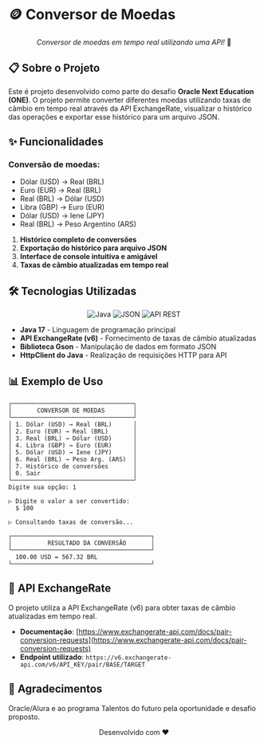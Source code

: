 # 🪙 Conversor de Moedas


<div align="center">

<p align="center" dir="auto"><em>Conversor de moedas em tempo real utilizando uma API!</em> 🚀</p>
</div>

## 📋 Sobre o Projeto

Este é projeto desenvolvido como parte do desafio **Oracle Next Education (ONE)**. O projeto permite converter diferentes moedas utilizando taxas de câmbio em tempo real através da API ExchangeRate, visualizar o histórico das operações e exportar esse histórico para um arquivo JSON.

## ✨ Funcionalidades

### **Conversão de moedas:**

- Dólar (USD) → Real (BRL)
- Euro (EUR) → Real (BRL)
- Real (BRL) → Dólar (USD)
- Libra (GBP) → Euro (EUR)
- Dólar (USD) → Iene (JPY)
- Real (BRL) → Peso Argentino (ARS)

1. **Histórico completo de conversões** <br>
2. **Exportação do histórico para arquivo JSON** <br>
3. **Interface de console intuitiva e amigável** <br>
4. **Taxas de câmbio atualizadas em tempo real**

## 🛠️ Tecnologias Utilizadas

<div align="center">

![Java](https://img.shields.io/badge/Java-ED8B00?style=for-the-badge&logo=openjdk&logoColor=white)
![JSON](https://img.shields.io/badge/JSON-000000?style=for-the-badge&logo=json&logoColor=white)
![API REST](https://img.shields.io/badge/API%20REST-0078D4?style=for-the-badge&logo=microsoftedge&logoColor=white)

</div>

- **Java 17** - Linguagem de programação principal
- **API ExchangeRate (v6)** - Fornecimento de taxas de câmbio atualizadas
- **Biblioteca Gson** - Manipulação de dados em formato JSON
- **HttpClient do Java** - Realização de requisições HTTP para API

## 📊 Exemplo de Uso

```
┌──────────────────────────────────┐
│       CONVERSOR DE MOEDAS        │
└──────────────────────────────────┘
│ 1. Dólar (USD) → Real (BRL)      │
│ 2. Euro (EUR) → Real (BRL)       │
│ 3. Real (BRL) → Dólar (USD)      │
│ 4. Libra (GBP) → Euro (EUR)      │
│ 5. Dólar (USD) → Iene (JPY)      │
│ 6. Real (BRL) → Peso Arg. (ARS)  │
│ 7. Histórico de conversões       │
│ 0. Sair                          │
└──────────────────────────────────┘
Digite sua opção: 1

▷ Digite o valor a ser convertido:
  $ 100

▷ Consultando taxas de conversão...

┌───────────────────────────────────────┐
│          RESULTADO DA CONVERSÃO       │
└───────────────────────────────────────┘
  100.00 USD = 567.32 BRL
└───────────────────────────────────────┘
```

## 🔄 API ExchangeRate

O projeto utiliza a API ExchangeRate (v6) para obter taxas de câmbio atualizadas em tempo real.

- **Documentação**: [https://www.exchangerate-api.com/docs/pair-conversion-requests](https://www.exchangerate-api.com/docs/pair-conversion-requests)
- **Endpoint utilizado**: `https://v6.exchangerate-api.com/v6/API_KEY/pair/BASE/TARGET`


## 🙏 Agradecimentos

Oracle/Alura e ao programa Talentos do futuro pela oportunidade e desafio proposto.

<div align="center">

Desenvolvido com ❤️


</div>
